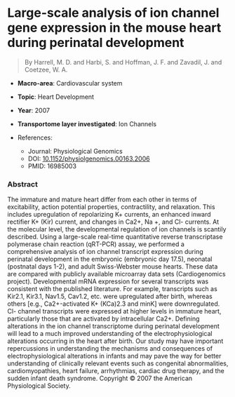 # Large-scale analysis of ion channel gene expression in the mouse heart during perinatal development

> By Harrell, M. D. and Harbi, S. and Hoffman, J. F. and Zavadil, J. and Coetzee, W. A.

- **Macro-area**: Cardiovascular system
- **Topic**: Heart Development
- **Year**: 2007
- **Transportome layer investigated**: Ion Channels

- References:
  - Journal: Physiological Genomics
  - DOI: [10.1152/physiolgenomics.00163.2006](https://doi.org/10.1152/physiolgenomics.00163.2006)
  - PMID: 16985003

### Abstract

The immature and mature heart differ from each other in terms of excitability, action potential properties, contractility, and relaxation. This includes upregulation of repolarizing K+ currents, an enhanced inward rectifier K+ (Kir) current, and changes in Ca2+, Na +, and Cl- currents. At the molecular level, the developmental regulation of ion channels is scantily described. Using a large-scale real-time quantitative reverse transcriptase polymerase chain reaction (qRT-PCR) assay, we performed a comprehensive analysis of ion channel transcript expression during perinatal development in the embryonic (embryonic day 17.5), neonatal (postnatal days 1-2), and adult Swiss-Webster mouse hearts. These data are compared with publicly available microarray data sets (Cardiogenomics project). Developmental mRNA expression for several transcripts was consistent with the published literature. For example, transcripts such as Kir2.1, Kir3.1, Nav1.5, Cav1.2, etc. were upregulated after birth, whereas others [e.g., Ca2+-activated K+ (KCa)2.3 and minK] were downregulated. Cl- channel transcripts were expressed at higher levels in immature heart, particularly those that are activated by intracellular Ca2+. Defining alterations in the ion channel transcriptome during perinatal development will lead to a much improved understanding of the electrophysiological alterations occurring in the heart after birth. Our study may have important repercussions in understanding the mechanisms and consequences of electrophysiological alterations in infants and may pave the way for better understanding of clinically relevant events such as congenital abnormalities, cardiomyopathies, heart failure, arrhythmias, cardiac drug therapy, and the sudden infant death syndrome. Copyright © 2007 the American Physiological Society.

